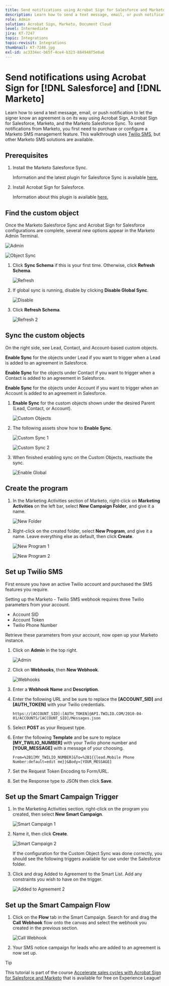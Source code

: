 ```yaml
---
title: Send notifications using Acrobat Sign for Salesforce and Marketo
description: Learn how to send a text message, email, or push notification to let the signer know an agreement is on its way
role: Admin
solution: Acrobat Sign, Marketo, Document Cloud
level: Intermediate
jira: KT-7247
topic: Integrations
topic-revisit: Integrations
thumbnail: KT-7248.jpg
exl-id: ac3334ec-b65f-4ce4-b323-884948f5e0a6
---
```

# Send notifications using Acrobat Sign for [!DNL Salesforce] and [!DNL Marketo]

Learn how to send a text message, email, or push notification to let the signer know an agreement is on its way using Acrobat Sign, Acrobat Sign for Salesforce, Marketo, and the Marketo Salesforce Sync. To send notifications from Marketo, you first need to purchase or configure a Marketo SMS management feature. This walkthrough uses [Twilio SMS](https://launchpoint.marketo.com/twilio/twilio-sms-for-marketo/), but other Marketo SMS solutions are available.

## Prerequisites

1. Install the Marketo Salesforce Sync. 
    
    Information and the latest plugin for Salesforce Sync is available [here.](https://experienceleague.adobe.com/docs/marketo/using/product-docs/crm-sync/salesforce-sync/understanding-the-salesforce-sync.html)

1. Install Acrobat Sign for Salesforce. 

    Information about this plugin is available [here.](https://helpx.adobe.com/ca/sign/using/salesforce-integration-installation-guide.html)

## Find the custom object

Once the Marketo Salesforce Sync and Acrobat Sign for Salesforce configurations are complete, several new options appear in the Marketo Admin Terminal.

![Admin](assets/adminTab.png)

![Object Sync](assets/salesforceAdmin.png)

1. Click **Sync Schema** if this is your first time. Otherwise, click **Refresh Schema**.

    ![Refresh](assets/refreshSchema1.png)

1. If global sync is running, disable by clicking **Disable Global Sync**.

    ![Disable](assets/disableGlobal.png)

1. Click **Refresh Schema**.

    ![Refresh 2](assets/refreshSchema2.png)

## Sync the custom objects

On the right side, see Lead, Contact, and Account-based custom objects. 

**Enable Sync** for the objects under Lead if you want to trigger when a Lead is added to an agreement in Salesforce.

**Enable Sync** for the objects under Contact if you want to trigger when a Contact is added to an agreement in Salesforce.

**Enable Sync** for the objects under Account if you want to trigger when an Account is added to an agreement in Salesforce.

1. **Enable Sync** for the custom objects shown under the desired Parent (Lead, Contact, or Account).

    ![Custom Objects](assets/customObjects.png)

1. The following assets show how to **Enable Sync**.

    ![Custom Sync 1](assets/customObjectSync1.png)

    ![Custom Sync 2](assets/customObjectSync2.png)

1. When finished enabling sync on the Custom Objects, reactivate the sync.

    ![Enable Global](assets/enableGlobal.png)

## Create the program

1. In the Marketing Activities section of Marketo, right-click on **Marketing Activities** on the left bar, select **New Campaign Folder**, and give it a name.

    ![New Folder](assets/newFolder.png)

1. Right-click on the created folder, select **New Program**, and give it a name. Leave everything else as default, then click **Create**.

    ![New Program 1](assets/newProgram1.png)

    ![New Program 2](assets/newProgram2.png)

## Set up Twilio SMS

First ensure you have an active Twilio account and purchased the SMS features you require. 

Setting up the Marketo - Twilio SMS webhook requires three Twilio parameters from your account.

- Account SID
- Account Token
- Twilio Phone Number

Retrieve these parameters from your account, now open up your Marketo instance.

1. Click on **Admin** in the top right.

    ![Admin](assets/adminTab.png)

1. Click on **Webhooks**, then **New Webhook**.

    ![Webhooks](assets/webhooks.png)

1. Enter a **Webhook Name** and **Description**.

1. Enter the following URL and be sure to replace the **[ACCOUNT_SID]** and **[AUTH_TOKEN]** with your Twilio credentials.

    ```
    https://[ACCOUNT_SID]:[AUTH_TOKEN]@API.TWILIO.COM/2010-04-01/ACCOUNTS/[ACCOUNT_SID]/Messages.json
    ```

1. Select **POST** as your Request type.

1. Enter the following **Template** and be sure to replace **[MY_TWILIO_NUMBER]** with your Twilio phone number and **[YOUR_MESSAGE]** with a message of your choosing.

    ```
    From=%2B1[MY_TWILIO_NUMBER]&To=%2B1{{lead.Mobile Phone Number:default=edit me}}&Body=[YOUR_MESSAGE]
    ```

1. Set the Request Token Encoding to Form/URL.

1. Set the Response type to JSON then click **Save**.

## Set up the Smart Campaign Trigger

1. In the Marketing Activities section, right-click on the program you created, then select **New Smart Campaign**.

    ![Smart Campaign 1](assets/smartCampaign1.png)

1. Name it, then click **Create**.

    ![Smart Campaign 2](assets/smartCampaign3.png)

    If the configuration for the Custom Object Sync was done correctly, you should see the following triggers available for use under the Salesforce folder. 

1. Click and drag Added to Agreement to the Smart List. Add any constraints you wish to have on the trigger.

    ![Added to Agreement 2](assets/addedToAgreement2.png)

## Set up the Smart Campaign Flow

1. Click on the **Flow** tab in the Smart Campaign. Search for and drag the **Call Webhook** flow onto the canvas and select the webhook you created in the previous section.

    ![Call Webhook](assets/callWebhook.png)

1. Your SMS notice campaign for leads who are added to an agreement is now set up.

>[!TIP]
>
>This tutorial is part of the course [Accelerate sales cycles with Acrobat Sign for Salesforce and Marketo](https://experienceleague.adobe.com/?recommended=Sign-U-1-2021.1) that is available for free on Experience League!